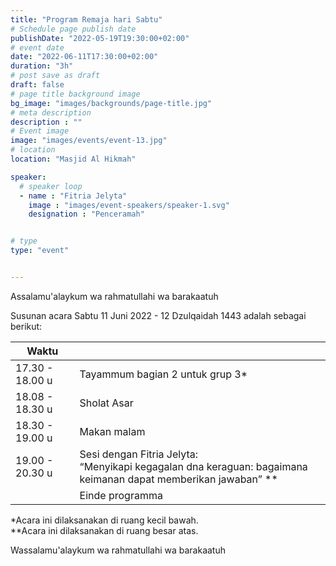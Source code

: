 ```yaml
---
title: "Program Remaja hari Sabtu"
# Schedule page publish date
publishDate: "2022-05-19T19:30:00+02:00"
# event date
date: "2022-06-11T17:30:00+02:00"
duration: "3h"
# post save as draft
draft: false
# page title background image
bg_image: "images/backgrounds/page-title.jpg"
# meta description
description : ""
# Event image
image: "images/events/event-13.jpg"
# location
location: "Masjid Al Hikmah"

speaker:
  # speaker loop
  - name : "Fitria Jelyta"
    image : "images/event-speakers/speaker-1.svg"
    designation : "Penceramah"


# type
type: "event"


---
```


Assalamu'alaykum wa rahmatullahi wa barakaatuh

Susunan acara Sabtu 11 Juni 2022 - 12 Dzulqaidah 1443 adalah sebagai berikut: 


| Waktu  |  |
|--------|-------|
| 17.30 - 18.00 u | Tayammum bagian 2 untuk grup 3*|
| 18.08 - 18.30 u | Sholat Asar | 
| 18.30 - 19.00 u | Makan malam | 
| 19.00 - 20.30 u | Sesi dengan Fitria Jelyta:<br/>“Menyikapi kegagalan dna keraguan: bagaimana keimanan dapat memberikan jawaban” ** |
|   | Einde programma | 

*Acara ini dilaksanakan di ruang kecil bawah.<br/>
**Acara ini dilaksanakan di ruang besar atas.


Wassalamu'alaykum wa rahmatullahi wa barakaatuh
